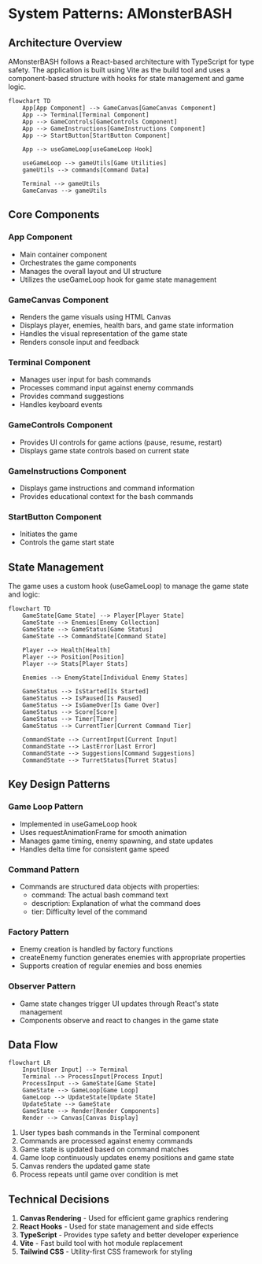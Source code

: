 # System Patterns: AMonsterBASH

## Architecture Overview

AMonsterBASH follows a React-based architecture with TypeScript for type safety. The application is built using Vite as the build tool and uses a component-based structure with hooks for state management and game logic.

```mermaid
flowchart TD
    App[App Component] --> GameCanvas[GameCanvas Component]
    App --> Terminal[Terminal Component]
    App --> GameControls[GameControls Component]
    App --> GameInstructions[GameInstructions Component]
    App --> StartButton[StartButton Component]
    
    App --> useGameLoop[useGameLoop Hook]
    
    useGameLoop --> gameUtils[Game Utilities]
    gameUtils --> commands[Command Data]
    
    Terminal --> gameUtils
    GameCanvas --> gameUtils
```

## Core Components

### App Component
- Main container component
- Orchestrates the game components
- Manages the overall layout and UI structure
- Utilizes the useGameLoop hook for game state management

### GameCanvas Component
- Renders the game visuals using HTML Canvas
- Displays player, enemies, health bars, and game state information
- Handles the visual representation of the game state
- Renders console input and feedback

### Terminal Component
- Manages user input for bash commands
- Processes command input against enemy commands
- Provides command suggestions
- Handles keyboard events

### GameControls Component
- Provides UI controls for game actions (pause, resume, restart)
- Displays game state controls based on current state

### GameInstructions Component
- Displays game instructions and command information
- Provides educational context for the bash commands

### StartButton Component
- Initiates the game
- Controls the game start state

## State Management

The game uses a custom hook (useGameLoop) to manage the game state and logic:

```mermaid
flowchart TD
    GameState[Game State] --> Player[Player State]
    GameState --> Enemies[Enemy Collection]
    GameState --> GameStatus[Game Status]
    GameState --> CommandState[Command State]
    
    Player --> Health[Health]
    Player --> Position[Position]
    Player --> Stats[Player Stats]
    
    Enemies --> EnemyState[Individual Enemy States]
    
    GameStatus --> IsStarted[Is Started]
    GameStatus --> IsPaused[Is Paused]
    GameStatus --> IsGameOver[Is Game Over]
    GameStatus --> Score[Score]
    GameStatus --> Timer[Timer]
    GameStatus --> CurrentTier[Current Command Tier]
    
    CommandState --> CurrentInput[Current Input]
    CommandState --> LastError[Last Error]
    CommandState --> Suggestions[Command Suggestions]
    CommandState --> TurretStatus[Turret Status]
```

## Key Design Patterns

### Game Loop Pattern
- Implemented in useGameLoop hook
- Uses requestAnimationFrame for smooth animation
- Manages game timing, enemy spawning, and state updates
- Handles delta time for consistent game speed

### Command Pattern
- Commands are structured data objects with properties:
  - command: The actual bash command text
  - description: Explanation of what the command does
  - tier: Difficulty level of the command

### Factory Pattern
- Enemy creation is handled by factory functions
- createEnemy function generates enemies with appropriate properties
- Supports creation of regular enemies and boss enemies

### Observer Pattern
- Game state changes trigger UI updates through React's state management
- Components observe and react to changes in the game state

## Data Flow

```mermaid
flowchart LR
    Input[User Input] --> Terminal
    Terminal --> ProcessInput[Process Input]
    ProcessInput --> GameState[Game State]
    GameState --> GameLoop[Game Loop]
    GameLoop --> UpdateState[Update State]
    UpdateState --> GameState
    GameState --> Render[Render Components]
    Render --> Canvas[Canvas Display]
```

1. User types bash commands in the Terminal component
2. Commands are processed against enemy commands
3. Game state is updated based on command matches
4. Game loop continuously updates enemy positions and game state
5. Canvas renders the updated game state
6. Process repeats until game over condition is met

## Technical Decisions

1. **Canvas Rendering** - Used for efficient game graphics rendering
2. **React Hooks** - Used for state management and side effects
3. **TypeScript** - Provides type safety and better developer experience
4. **Vite** - Fast build tool with hot module replacement
5. **Tailwind CSS** - Utility-first CSS framework for styling
